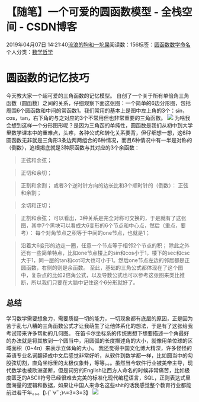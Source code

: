 
# 【随笔】一个可爱的圆函数模型 - 全栈空间 - CSDN博客

2019年04月07日 14:21:40[流浪的狗和一坨屎](https://me.csdn.net/github_38885296)阅读数：156标签：[圆函数](https://so.csdn.net/so/search/s.do?q=圆函数&t=blog)[数学](https://so.csdn.net/so/search/s.do?q=数学&t=blog)[命名](https://so.csdn.net/so/search/s.do?q=命名&t=blog)[](https://so.csdn.net/so/search/s.do?q=数学&t=blog)[](https://so.csdn.net/so/search/s.do?q=圆函数&t=blog)个人分类：[数学](https://jimmy.blog.csdn.net/article/category/7175812)[哲学](https://jimmy.blog.csdn.net/article/category/8791418)[](https://jimmy.blog.csdn.net/article/category/7175812)
[](https://so.csdn.net/so/search/s.do?q=圆函数&t=blog)
[](https://so.csdn.net/so/search/s.do?q=圆函数&t=blog)


# 圆函数的记忆技巧
今天教大家一个超可爱的三角函数的记忆模型。
自创了一个关于所有单倍角三角函数（圆函数）之间的关系，仔细观察下面这张图：一个简单的6边分形图，包括周围6个圆函数和中间的常函数1。我们常用的基本上是图中左上角的3个：sin，cos，tan，右下角的与之对应的3个不常用但也非常重要的三角函数。
![](https://img-blog.csdnimg.cn/20190407132535194.png?x-oss-process=image/watermark,type_ZmFuZ3poZW5naGVpdGk,shadow_10,text_aHR0cHM6Ly9qaW1teS5ibG9nLmNzZG4ubmV0,size_16,color_FFFFFF,t_70)
为啥我会想到这样一个分形图形呢？是因为三角函的单纯性，圆函数是我们从初中到大学里数学课本中的重难点，头疼，各种公式和转化关系要背，但仔细想一想，这6种圆函数无非就是三角形3条边两两组合的6种情况，而且6种情况中有一半是对称的（倒数），追根揭底就是3种原函数与其对应的3个余函数：
> 正弦和余弦；

> 正切和余切；

> 正割和余割；
或者3个逆时针方向的边长比和3个顺时针的（倒数）：
> 正弦和余割；

> 余切和正切；

> 正割和余弦；
可以看出，3种关系是完全对称可交换的，于是就有了这张图，其中7个黑块可以看成大6变形的6个节点和中心点，然后（重点，要考）：
> 每个对角节点之积等于中间的one节点，也就是1；

> 沿着大6变形的边走一圈，任意一个节点等于相邻2个节点的积；
除此之外还有一些简单特点，比如one节点楼上的sin和cos小于1，楼下的sec和csc大于1，同一层的tan和cot可大也可小于1。然后one节点左边的邻居都是正圆函数，右侧的则是余函数。
至此，基础的三角公式都体现在了这个图中，复杂点的比如2倍角公式，以及导数公式也可以参考这张图来类比推断，所以我们只要在大脑中记住这个6分形就好了。
## 总结
学习数学需要想象力，需要质疑一切的能力，一切现象都有底层的原因，正是因为苦于乱七八糟的三角函数公式才让我萌生了让他体系化的想法，于是有了这张给我考试带来许多帮助的几何图。
在笛卡尔坐标系的传统思想下想要描述一个角最好的办法就是将其放到一个圆当中，用圆弧的长度描述角的大小，就像用单位球的区域面积（0~4π）来表示立体角的大小。
我还觉得中国文化博大精深，许多怪怪的英语专业名词翻译成中文后感觉非常好听，从软件到数学都一样，比如圆当中的勾股弦切割，直角坐标里的太极仪象卦，等等。。。虽然当今软件行业被美帝主导，现代数学也被欧洲垄断，但是词穷的English让西方人命名的时候非常痛苦，比如极度匮乏的ASCII符号已经很难去完美的标准化现代编程语言，SQL，正则表达式里面海量的逻辑和数据，如果让中国人来命名这些shit的话我感觉整个教育行业都能前进若干年。。。【ﾚ(ﾟ∀ﾟ;)ﾍ=3=3=3】
![](https://img-blog.csdnimg.cn/20190407140705354.jpg)


